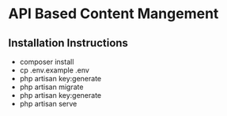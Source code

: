 # API Based Content Mangement

## Installation Instructions

- composer install
- cp .env.example .env
- php artisan key:generate
- php artisan migrate
- php artisan key:generate
- php artisan serve



